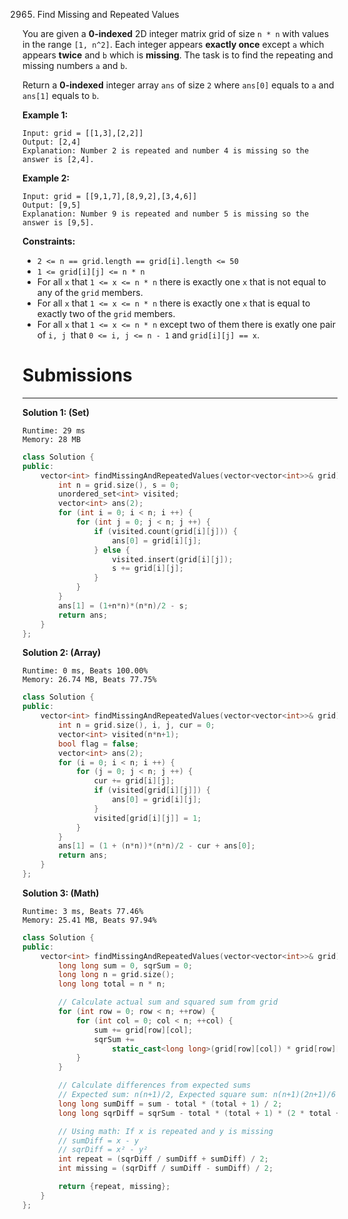 2965. Find Missing and Repeated Values

You are given a **0-indexed** 2D integer matrix grid of size `n * n` with values in the range `[1, n^2]`. Each integer appears **exactly once** except `a` which appears **twice** and `b` which is **missing**. The task is to find the repeating and missing numbers `a` and `b`.

Return a **0-indexed** integer array `ans` of size `2` where `ans[0]` equals to `a` and `ans[1]` equals to `b`.

 

**Example 1:**
```
Input: grid = [[1,3],[2,2]]
Output: [2,4]
Explanation: Number 2 is repeated and number 4 is missing so the answer is [2,4].
```

**Example 2:**
```
Input: grid = [[9,1,7],[8,9,2],[3,4,6]]
Output: [9,5]
Explanation: Number 9 is repeated and number 5 is missing so the answer is [9,5].
```

**Constraints:**

* `2 <= n == grid.length == grid[i].length <= 50`
* `1 <= grid[i][j] <= n * n`
* For all `x` that `1 <= x <= n * n` there is exactly one `x` that is not equal to any of the `grid` members.
* For all `x` that `1 <= x <= n * n` there is exactly one `x` that is equal to exactly two of the `grid` members.
* For all `x` that `1 <= x <= n * n` except two of them there is exatly one pair of `i, j `that `0 <= i, j <= n - 1` and `grid[i][j] == x`.

# Submissions
---
**Solution 1: (Set)**
```
Runtime: 29 ms
Memory: 28 MB
```
```c++
class Solution {
public:
    vector<int> findMissingAndRepeatedValues(vector<vector<int>>& grid) {
        int n = grid.size(), s = 0;
        unordered_set<int> visited;
        vector<int> ans(2);
        for (int i = 0; i < n; i ++) {
            for (int j = 0; j < n; j ++) {
                if (visited.count(grid[i][j])) {
                    ans[0] = grid[i][j];
                } else {
                    visited.insert(grid[i][j]);
                    s += grid[i][j];
                }
            }
        }
        ans[1] = (1+n*n)*(n*n)/2 - s;
        return ans;
    }
};
```

**Solution 2: (Array)**
```
Runtime: 0 ms, Beats 100.00%
Memory: 26.74 MB, Beats 77.75%
```
```c++
class Solution {
public:
    vector<int> findMissingAndRepeatedValues(vector<vector<int>>& grid) {
        int n = grid.size(), i, j, cur = 0;
        vector<int> visited(n*n+1);
        bool flag = false;
        vector<int> ans(2);
        for (i = 0; i < n; i ++) {
            for (j = 0; j < n; j ++) {
                cur += grid[i][j];
                if (visited[grid[i][j]]) {
                    ans[0] = grid[i][j];
                }
                visited[grid[i][j]] = 1;
            }
        }
        ans[1] = (1 + (n*n))*(n*n)/2 - cur + ans[0];
        return ans;
    }
};
```

**Solution 3: (Math)**
```
Runtime: 3 ms, Beats 77.46%
Memory: 25.41 MB, Beats 97.94%
```
```c++
class Solution {
public:
    vector<int> findMissingAndRepeatedValues(vector<vector<int>>& grid) {
        long long sum = 0, sqrSum = 0;
        long long n = grid.size();
        long long total = n * n;

        // Calculate actual sum and squared sum from grid
        for (int row = 0; row < n; ++row) {
            for (int col = 0; col < n; ++col) {
                sum += grid[row][col];
                sqrSum +=
                    static_cast<long long>(grid[row][col]) * grid[row][col];
            }
        }

        // Calculate differences from expected sums
        // Expected sum: n(n+1)/2, Expected square sum: n(n+1)(2n+1)/6
        long long sumDiff = sum - total * (total + 1) / 2;
        long long sqrDiff = sqrSum - total * (total + 1) * (2 * total + 1) / 6;

        // Using math: If x is repeated and y is missing
        // sumDiff = x - y
        // sqrDiff = x² - y²
        int repeat = (sqrDiff / sumDiff + sumDiff) / 2;
        int missing = (sqrDiff / sumDiff - sumDiff) / 2;

        return {repeat, missing};
    }
};
```
